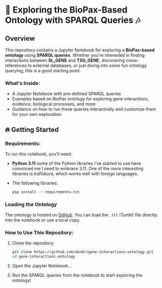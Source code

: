 # 🚀 Exploring the BioPax-Based Ontology with SPARQL Queries 🎶

## Overview
This repository contains a Jupyter Notebook for exploring a **BioPax-based ontology** using **SPARQL queries**. Whether you're interested in finding interactions between **SL_GENE** and **TSG_GENE**, discovering cross-references to external databases, or just diving into some fun ontology querying, this is a good starting point.

### What's Inside:
- A Jupyter Notebook with pre-defined SPARQL queries
- Examples based on BioPax ontology for exploring gene interactions, evidence, biological processes, and more
- Guidance on how to run these queries interactively and customize them for your own exploration

## 🔥 Getting Started

### Requirements:
To run this notebook, you'll need:

- **Python 3.11**  some of the Python libraries I've started to use have convinced me I need to embrace 3.11.  One of the more interesting libraries is trafilatura, which works well with foreign languages.

- The following libraries:
  ```bash
  pip install -r requirements.txt
  ```

### Loading the Ontology
The ontology is hosted on [GitHub](ontology\ontology.ttl). You can load the `.ttl` (Turtle) file directly into the notebook or use a local copy.

### How to Use This Repository:
1. Clone the repository:
   ```bash
   git clone https://github.com/donbr/gene-interactions-ontology.git
   cd gene-interactions-ontology
   ```

2. Open the Jupyter Notebook...

3. Run the SPARQL queries from the notebook to start exploring the ontology!

